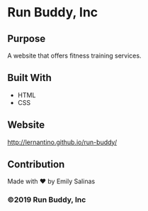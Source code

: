 # Run Buddy, Inc

## Purpose
A website that offers fitness training services.

## Built With
* HTML
* CSS

## Website
http://lernantino.github.io/run-buddy/

## Contribution
Made with ❤️ by Emily Salinas

### ©️2019 Run Buddy, Inc 
